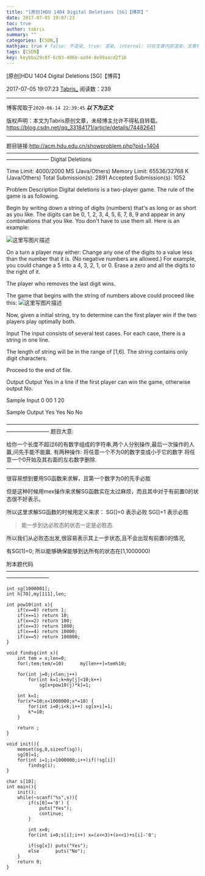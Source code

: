 ```yaml
---
title: "[原创]HDU 1404 Digital Deletions [SG]【博弈】"
date: 2017-07-05 19:07:23
toc: true
author: tabris
summary: ""
categories: [CSDN,]
mathjax: true # false: 不渲染, true: 渲染, internal: 只在文章内部渲染，文章列表中不渲染
tags: [CSDN]
key: keybba29c8f-6c03-406b-aa94-de99aacd2f16
---
```


[原创]HDU 1404 Digital Deletions [SG]【博弈】

2017-07-05 19:07:23  [Tabris_](https://me.csdn.net/qq_33184171) 阅读数：239

---

博客爬取于`2020-06-14 22:39:45`
***以下为正文***

版权声明：本文为Tabris原创文章，未经博主允许不得私自转载。
https://blog.csdn.net/qq_33184171/article/details/74482641

<!-- more -->

---

题目链接:http://acm.hdu.edu.cn/showproblem.php?pid=1404
————————————————————————————————————————————
Digital Deletions

Time Limit: 4000/2000 MS (Java/Others)    Memory Limit: 65536/32768 K (Java/Others)
Total Submission(s): 2891    Accepted Submission(s): 1052


Problem Description
Digital deletions is a two-player game. The rule of the game is as following.

Begin by writing down a string of digits (numbers) that's as long or as short as you like. The digits can be 0, 1, 2, 3, 4, 5, 6, 7, 8, 9 and appear in any combinations that you like. You don't have to use them all. Here is an example:


![这里写图片描述](http://acm.hdu.edu.cn/data/images/1404-1.gif)


On a turn a player may either:
Change any one of the digits to a value less than the number that it is. (No negative numbers are allowed.) For example, you could change a 5 into a 4, 3, 2, 1, or 0.
Erase a zero and all the digits to the right of it.


The player who removes the last digit wins.


The game that begins with the string of numbers above could proceed like this:
![这里写图片描述](http://acm.hdu.edu.cn/data/images/1404-2.gif)



Now, given a initial string, try to determine can the first player win if the two players play optimally both.


Input
The input consists of several test cases. For each case, there is a string in one line.

The length of string will be in the range of [1,6]. The string contains only digit characters.

Proceed to the end of file.


Output
Output Yes in a line if the first player can win the game, otherwise output No.


Sample Input
0
00
1
20


Sample Output
Yes
Yes
No
No

————————————————————————————————————————————
题目大意:

给你一个长度不超过6的有数字组成的字符串,两个人分别操作,最后一次操作的人赢,问先手能不能赢.
有两种操作:
将任意一个不为0的数字变成小于它的数字
将任意一个0开始及其右面的左右数字删除.

-----

很容易想到要用SG函数来求解，且第一个数字为0的先手必胜

但是这种时候用mex操作来求解SG函数实在太过麻烦，而且其中对于有前置0的状态很不好表示。

所以这里求解SG函数的时候用定义来求：
SG[]=0 表示必败 SG[]=1 表示必胜

>能一步到达必败态的状态一定是必胜态.

所以我们从必败态出发,很容易表示其上一步状态,且不会出现有前置0的情况,

有SG[1]=0;
所以能够确保能够到达所有的状态在[1,1000000)

附本题代码
————————————————————————————————————————————
```
int sg[1000001];
int h[70],my[111],len;

int pow10(int x){
    if(x==0) return 1;
    if(x==1) return 10;
    if(x==2) return 100;
    if(x==3) return 1000;
    if(x==4) return 10000;
    if(x==5) return 100000;
}

void findsg(int x){
    int tem = x;len=0;
    for(;tem;tem/=10)      my[len++]=tem%10;

    for(int j=0;j<len;j++)
        for(int k=1;k+my[j]<10;k++)
            sg[x+pow10(j)*k]=1;

    int k=1;
    for(x*=10;x<1000000;x*=10) {
        for(int i=0;i<k;i++) sg[x+i]=1;
        k*=10;
    }

    return ;
}

void init(){
    memset(sg,0,sizeof(sg));
    sg[0]=1;
    for(int i=1;i<1000000;i++)if(!sg[i])
        findsg(i);
}

char s[10];
int main(){
    init();
    while(~scanf("%s",s)){
        if(s[0]=='0') {
            puts("Yes");
            continue;
        }

        int x=0;
        for(int i=0;s[i];i++) x=(x<<3)+(x<<1)+s[i]-'0';

        if(sg[x]) puts("Yes");
        else      puts("No");
    }
    return 0;
}

```
